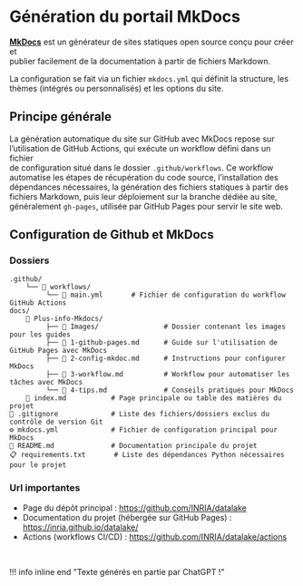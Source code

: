 # Génération du portail MkDocs

**[MkDocs](https://www.mkdocs.org)** est un générateur de sites statiques open source conçu pour créer et  
publier facilement de la documentation à partir de fichiers Markdown. 

La configuration se fait via un fichier `mkdocs.yml` qui définit la structure, les  
thèmes (intégrés ou personnalisés) et les options du site.

## Principe générale

La génération automatique du site sur GitHub avec MkDocs repose sur  
l’utilisation de GitHub Actions, qui exécute un workflow défini dans un fichier  
de configuration situé dans le dossier `.github/workflows`. Ce workflow  
automatise les étapes de récupération du code source, l’installation des  
dépendances nécessaires, la génération des fichiers statiques à partir des  
fichiers Markdown, puis leur déploiement sur la branche dédiée au site,  
généralement `gh-pages`, utilisée par GitHub Pages pour servir le site web.

## Configuration de Github et MkDocs

### Dossiers

```
.github/
    └── 📁 workflows/
         └── 📝 main.yml       # Fichier de configuration du workflow GitHub Actions
docs/
    📁 Plus-info-Mkdocs/
         ├── 📁 Images/                # Dossier contenant les images pour les guides
         ├── 📝 1-github-pages.md      # Guide sur l'utilisation de GitHub Pages avec MkDocs
         ├── 📝 2-config-mkdoc.md      # Instructions pour configurer MkDocs
         ├── 📝 3-workflow.md          # Workflow pour automatiser les tâches avec MkDocs
         └── 📝 4-tips.md              # Conseils pratiques pour MkDocs
    📝 index.md           # Page principale ou table des matières du projet
🛑 .gitignore             # Liste des fichiers/dossiers exclus du contrôle de version Git
⚙️ mkdocs.yml             # Fichier de configuration principal pour MkDocs
📖 README.md              # Documentation principale du projet
📋 requirements.txt       # Liste des dépendances Python nécessaires pour le projet

```

### Url importantes

- Page du dépôt principal : https://github.com/INRIA/datalake
- Documentation du projet (hébergée sur GitHub Pages) : https://inria.github.io/datalake/
- Actions (workflows CI/CD) : https://github.com/INRIA/datalake/actions

&nbsp;

!!! info inline end "Texte générés en partie par ChatGPT !"

